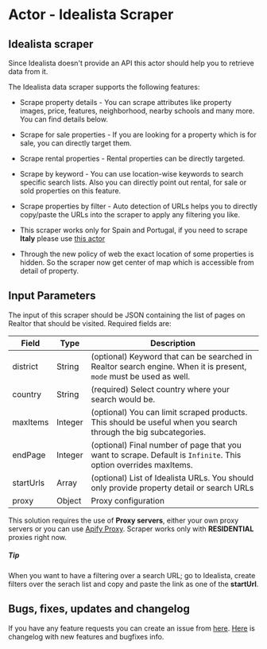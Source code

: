 # Actor - Idealista Scraper

## Idealista scraper

Since Idealista doesn't provide an API this actor should help you to retrieve data from it.

The Idealista data scraper supports the following features:

-   Scrape property details - You can scrape attributes like property images, price, features, neighborhood, nearby schools and many more. You can find details below.

-   Scrape for sale properties - If you are looking for a property which is for sale, you can directly target them.

-   Scrape rental properties - Rental properties can be directly targeted.

-   Scrape by keyword - You can use location-wise keywords to search specific search lists. Also you can directly point out rental, for sale or sold properties on this feature.

-   Scrape properties by filter - Auto detection of URLs helps you to directly copy/paste the URLs into the scraper to apply any filtering you like.
-   This scraper works only for Spain and Portugal, if you need to scrape **Italy** please use [this actor](https://apify.com/lukass/idealista-crawler-italy)
-   Through the new policy of web the exact location of some properties is hidden. So the scraper now get center of map which is accessible from detail of property.

## Input Parameters

The input of this scraper should be JSON containing the list of pages on Realtor that should be visited. Required fields are:

| Field     | Type    | Description                                                                                                        |
|-----------|---------|--------------------------------------------------------------------------------------------------------------------|
| district  | String  | (optional) Keyword that can be searched in Realtor search engine. When it is present, `mode` must be used as well. |
| country   | String  | (required) Select country where your search would be.                                                              |
| maxItems  | Integer | (optional) You can limit scraped products. This should be useful when you search through the big subcategories.    |
| endPage   | Integer | (optional) Final number of page that you want to scrape. Default is `Infinite`. This option overrides maxItems.    |
| startUrls | Array   | (optional) List of Idealista URLs. You should only provide property detail or search URLs                          |
| proxy     | Object  | Proxy configuration                                                                                                |

This solution requires the use of **Proxy servers**, either your own proxy servers or you can use [Apify Proxy](https://www.apify.com/docs/proxy). Scraper works only with **RESIDENTIAL** proxies right now.

##### Tip

When you want to have a filtering over a search URL; go to Idealista, create filters over the serach list and copy and paste the link as one of the **startUrl**.

## Bugs, fixes, updates and changelog
If you have any feature requests you can create an issue from [here](https://github.com/laster04/Idealista-scraper/issues).
[Here](https://github.com/laster04/Idealista-scraper/blob/main/CHANGELOG.md) is changelog with new features and bugfixes info.
